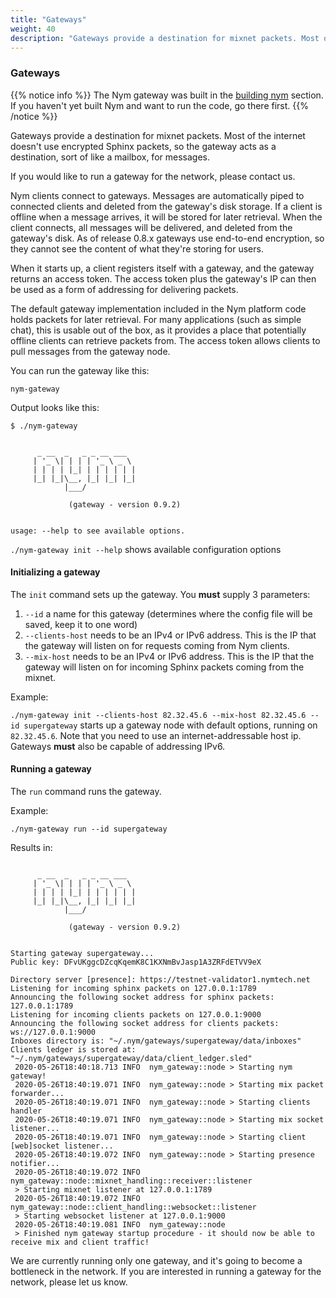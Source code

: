 ```yaml
---
title: "Gateways"
weight: 40
description: "Gateways provide a destination for mixnet packets. Most of the internet doesn't use encrypted Sphinx packets, so the gateway acts as a destination for Sphinx traffic."
---
```


### Gateways

{{% notice info %}}
The Nym gateway was built in the [building nym](/docs/run-nym-nodes/build-nym/) section. If you haven't yet built Nym and want to run the code, go there first.
{{% /notice %}}

Gateways provide a destination for mixnet packets. Most of the internet doesn't use encrypted Sphinx packets, so the gateway acts as a destination, sort of like a mailbox, for messages.

If you would like to run a gateway for the network, please contact us.

Nym clients connect to gateways. Messages are automatically piped to connected clients and deleted from the gateway's disk storage. If a client is offline when a message arrives, it will be stored for later retrieval. When the client connects, all messages will be delivered, and deleted from the gateway's disk. As of release 0.8.x gateways use end-to-end encryption, so they cannot see the content of what they're storing for users.

When it starts up, a client registers itself with a gateway, and the gateway returns an access token. The access token plus the gateway's IP can then be used as a form of addressing for delivering packets.

The default gateway implementation included in the Nym platform code holds packets for later retrieval. For many applications (such as simple chat), this is usable out of the box, as it provides a place that potentially offline clients can retrieve packets from. The access token allows clients to pull messages from the gateway node.

You can run the gateway like this:

`nym-gateway`

Output looks like this:

```shell
$ ./nym-gateway


      _ __  _   _ _ __ ___
     | '_ \| | | | '_ \ _ \
     | | | | |_| | | | | | |
     |_| |_|\__, |_| |_| |_|
            |___/

             (gateway - version 0.9.2)

    
usage: --help to see available options.
```

`./nym-gateway init --help` shows available configuration options

#### Initializing a gateway

The `init` command sets up the gateway. You **must** supply 3 parameters:

1. `--id` a name for this gateway (determines where the config file will be saved, keep it to one word)
2. `--clients-host` needs to be an IPv4 or IPv6 address. This is the IP that the gateway will listen on for requests coming from Nym clients.
3. `--mix-host` needs to be an IPv4 or IPv6 address. This is the IP that the gateway will listen on for incoming Sphinx packets coming from the mixnet.

Example:

`./nym-gateway init --clients-host 82.32.45.6 --mix-host 82.32.45.6 --id supergateway` starts up a gateway node with default options, running on `82.32.45.6`. Note that you need to use an internet-addressable host ip. Gateways **must** also be capable of addressing IPv6. 


#### Running a gateway

The `run` command runs the gateway.

Example:

`./nym-gateway run --id supergateway`

Results in: 


```

      _ __  _   _ _ __ ___
     | '_ \| | | | '_ \ _ \
     | | | | |_| | | | | | |
     |_| |_|\__, |_| |_| |_|
            |___/

             (gateway - version 0.9.2)

    
Starting gateway supergateway...
Public key: DFvUKggcDZcqKqemK8C1KXNmBvJasp1A3ZRFdETVV9eX

Directory server [presence]: https://testnet-validator1.nymtech.net
Listening for incoming sphinx packets on 127.0.0.1:1789
Announcing the following socket address for sphinx packets: 127.0.0.1:1789
Listening for incoming clients packets on 127.0.0.1:9000
Announcing the following socket address for clients packets: ws://127.0.0.1:9000
Inboxes directory is: "~/.nym/gateways/supergateway/data/inboxes"
Clients ledger is stored at: "~/.nym/gateways/supergateway/data/client_ledger.sled"
 2020-05-26T18:40:18.713 INFO  nym_gateway::node > Starting nym gateway!
 2020-05-26T18:40:19.071 INFO  nym_gateway::node > Starting mix packet forwarder...
 2020-05-26T18:40:19.071 INFO  nym_gateway::node > Starting clients handler
 2020-05-26T18:40:19.071 INFO  nym_gateway::node > Starting mix socket listener...
 2020-05-26T18:40:19.071 INFO  nym_gateway::node > Starting client [web]socket listener...
 2020-05-26T18:40:19.072 INFO  nym_gateway::node > Starting presence notifier...
 2020-05-26T18:40:19.072 INFO  nym_gateway::node::mixnet_handling::receiver::listener 
 > Starting mixnet listener at 127.0.0.1:1789
 2020-05-26T18:40:19.072 INFO  nym_gateway::node::client_handling::websocket::listener 
 > Starting websocket listener at 127.0.0.1:9000
 2020-05-26T18:40:19.081 INFO  nym_gateway::node                                       
 > Finished nym gateway startup procedure - it should now be able to receive mix and client traffic!
```

We are currently running only one gateway, and it's going to become a bottleneck in the network. If you are interested in running a gateway for the network, please let us know. 